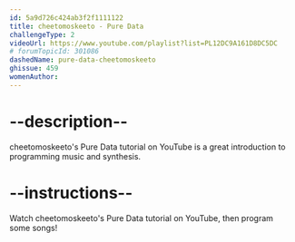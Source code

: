 ```yaml
---
id: 5a9d726c424ab3f2f1111122
title: cheetomoskeeto - Pure Data
challengeType: 2
videoUrl: https://www.youtube.com/playlist?list=PL12DC9A161D8DC5DC
# forumTopicId: 301086
dashedName: pure-data-cheetomoskeeto
ghissue: 459
womenAuthor: 
---
```


# --description--

cheetomoskeeto's Pure Data tutorial on YouTube is a great introduction to programming music and synthesis.

# --instructions--

Watch cheetomoskeeto's Pure Data tutorial on YouTube, then program some songs!